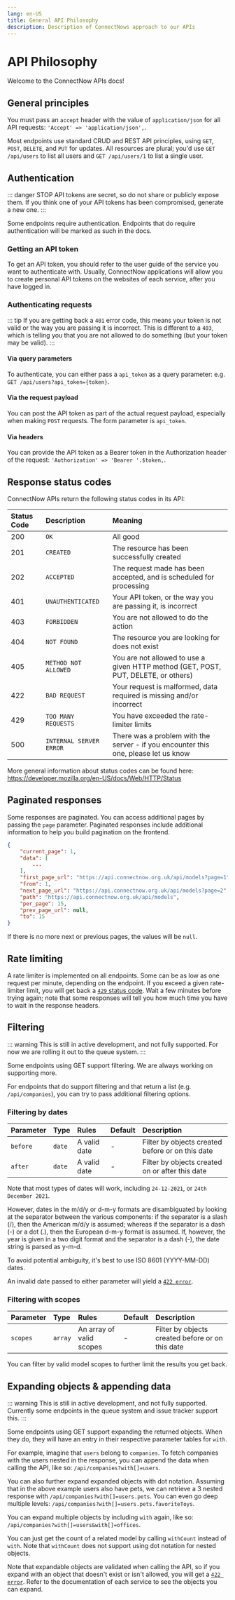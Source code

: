 ```yaml
---
lang: en-US
title: General API Philosophy
description: Description of ConnectNows approach to our APIs
---
```

# API Philosophy
Welcome to the ConnectNow APIs docs!

## General principles

You must pass an `accept` header with the value of `application/json` for all API requests: `'Accept' => 'application/json',`.

Most endpoints use standard CRUD and REST API principles, using `GET`, `POST`, `DELETE`, and `PUT` for updates. All resources are plural; you'd use `GET /api/users` to list all users and `GET /api/users/1` to list a single user.

## Authentication

::: danger STOP
API tokens are secret, so do not share or publicly expose them. If you think one of your API tokens has been compromised, generate a new one.
:::

Some endpoints require authentication. Endpoints that do require authentication will be marked as such in the docs.

### Getting an API token

To get an API token, you should refer to the user guide of the service you want to authenticate with. Usually, ConnectNow applications will allow you to create personal API tokens on the websites of each service, after you have logged in.

### Authenticating requests

::: tip
If you are getting back a `401` error code, this means your token is not valid or the way you are passing it is incorrect. This is different to a `403`, which is telling you that you are not allowed to do something (but your token may be valid).
:::

#### Via query parameters

To authenticate, you can either pass a `api_token` as a query parameter: e.g. `GET /api/users?api_token={token}`.

#### Via the request payload

You can post the API token as part of the actual request payload, especially when making `POST` requests. The form parameter is `api_token`.

#### Via headers

You can provide the API token as a Bearer token in the Authorization header of the request: `'Authorization' => 'Bearer '.$token,`.

## Response status codes

ConnectNow APIs return the following status codes in its API:

| Status Code | Description | Meaning |
| :--- | :--- | :--- |
| 200 | `OK` | All good
| 201 | `CREATED` | The resource has been successfully created
| 202 | `ACCEPTED` | The request made has been accepted, and is scheduled for processing
| 401 | `UNAUTHENTICATED` | Your API token, or the way you are passing it, is incorrect
| 403 | `FORBIDDEN` | You are not allowed to do the action
| 404 | `NOT FOUND` | The resource you are looking for does not exist
| 405 | `METHOD NOT ALLOWED` | You are not allowed to use a given HTTP method (GET, POST, PUT, DELETE, or others)
| 422 | `BAD REQUEST` | Your request is malformed, data required is missing and/or incorrect
| 429 | `TOO MANY REQUESTS` | You have exceeded the rate-limiter limits
| 500 | `INTERNAL SERVER ERROR` | There was a problem with the server - if you encounter this one, please let us know

More general information about status codes can be found here: https://developer.mozilla.org/en-US/docs/Web/HTTP/Status

## Paginated responses

Some responses are paginated. You can access additional pages by passing the `page` parameter. Paginated responses include additional information to help you build pagination on the frontend.

```json
{
	"current_page": 1,
	"data": [
		...
	],
	"first_page_url": "https://api.connectnow.org.uk/api/models?page=1",
	"from": 1,
	"next_page_url": "https://api.connectnow.org.uk/api/models?page=2",
	"path": "https://api.connectnow.org.uk/api/models",
	"per_page": 15,
	"prev_page_url": null,
	"to": 15
}
```
If there is no more next or previous pages, the values will be `null`.

## Rate limiting

A rate limiter is implemented on all endpoints. Some can be as low as one request per minute, depending on the endpoint. If you exceed a given rate-limiter limit, you will get back a [`429` status code](#response-status-codes). Wait a few minutes before trying again; note that some responses will tell you how much time you have to wait in the response headers.

## Filtering

::: warning
This is still in active development, and not fully supported. For now we are rolling it out to the queue system.
:::

Some endpoints using GET support filtering. We are always working on supporting more.

For endpoints that do support filtering and that return a list (e.g. `/api/companies`), you can try to pass additional filtering options.

### Filtering by dates

| Parameter | Type | Rules | Default | Description |
| :--- | :--- | :--- | :--- | :--- |
| `before` | `date` | A valid date | - | Filter by objects created before or on this date |
| `after` | `date` | A valid date | - | Filter by objects created on or after this date |

Note that most types of dates will work, including `24-12-2021`, or `24th December 2021`.

However, dates in the m/d/y or d-m-y formats are disambiguated by looking at the separator between the various components: if the separator is a slash (/), then the American m/d/y is assumed; whereas if the separator is a dash (-) or a dot (.), then the European d-m-y format is assumed. If, however, the year is given in a two digit format and the separator is a dash (-), the date string is parsed as y-m-d.

To avoid potential ambiguity, it's best to use ISO 8601 (YYYY-MM-DD) dates.

An invalid date passed to either parameter will yield a [`422 error`](#response-status-codes).

### Filtering with scopes

| Parameter | Type | Rules | Default | Description |
| :--- | :--- | :--- | :--- | :--- |
| `scopes` | `array` | An array of valid scopes | - | Filter by objects created before or on this date |

You can filter by valid model scopes to further limit the results you get back.

## Expanding objects & appending data

::: warning
This is still in active development, and not fully supported. Currently some endpoints in the queue system and issue tracker support this.
:::

Some endpoints using GET support expanding the returned objects. When they do, they will have an entry in their respective parameter tables for `with`.

For example, imagine that `users` belong to `companies`. To fetch companies with the users nested in the response, you can append the data when calling the API, like so: `/api/companies?with[]=users`.

You can also further expand expanded objects with dot notation. Assuming that in the above example users also have pets, we can retrieve a 3 nested response with `/api/companies?with[]=users.pets`. You can even go deep multiple levels: `/api/companies?with[]=users.pets.favoriteToys`.

You can expand multiple objects by including `with` again, like so: `/api/companies?with[]=users&with[]=offices`.

You can just get the count of a related model by calling `withCount` instead of `with`. Note that `withCount` does not support using dot notation for nested objects.

Note that expandable objects are validated when calling the API, so if you expand with an object that doesn't exist or isn't allowed, you will get a [`422 error`](#response-status-codes). Refer to the documentation of each service to see the objects you can expand.